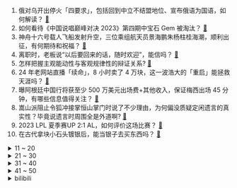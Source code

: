 1. 俄对乌开出停火「四要求」，包括回到中立不结盟地位、宣布俄语为国语，如何解读？ [:link:](https://www.zhihu.com/question/603591105)
2. 如何看待《中国说唱巅峰对决 2023》第四期中宝石 Gem 被淘汰？ [:link:](https://www.zhihu.com/question/603335415)
3. 神舟十六号载人飞船发射升空，三位乘组航天员景海鹏朱杨柱桂海潮，顺利出征，有何期待和祝福？ [:link:](https://www.zhihu.com/question/601725007)
4. 离职时，老板说“以后要回来的话，随时欢迎”，能信吗？ [:link:](https://www.zhihu.com/question/593757199)
5. 怎样把握主观能动性与客观规律性的辩证关系? [:link:](https://www.zhihu.com/question/352453095)
6. 24 年老网站直播「续命」，8 小时卖了 4 万块，这一波浩大的「重启」能拯救天涯吗？ [:link:](https://www.zhihu.com/question/603776523)
7. 曝阿根廷中国行将获至少 500 万美元出场费+其他收入，保证梅西出场 45 分钟，有哪些信息值得关注？ [:link:](https://www.zhihu.com/question/603618670)
8. 嵩山派阻止令狐冲接掌恒山掌门时说了不少理由，为何偏没质疑定闲遗言的真实性？毕竟说遗言时周围全是外道啊? [:link:](https://www.zhihu.com/question/354547949)
9. 2023 LPL 夏季赛UP 2:1 AL，如何评价这场比赛？ [:link:](https://www.zhihu.com/question/603637760)
10. 在古代拿块小石头镀银后，能当银子去买东西吗？ [:link:](https://www.zhihu.com/question/589065183)
<details>
<summary>11 ~ 20</summary>

11. 年轻人的生育意愿为什么越来越低？该如何提高年轻人的生育意愿？ [:link:](https://www.zhihu.com/question/603504362)
12. 曾经风靡一时的ghost系统，为什么销声匿迹了？ [:link:](https://www.zhihu.com/question/600905979)
13. 为什么狗的体型有大有小，而猫的体型却都差不多，基本属于同一「量级」？ [:link:](https://www.zhihu.com/question/602902935)
14. 《教父》中，女婿家暴女儿，老教父为什么不管？ [:link:](https://www.zhihu.com/question/277718004)
15. 河南多地连日阴雨天致小麦受损严重，多地已开始抢收小麦，目前各地情况如何？保障粮食安全有多不容易？ [:link:](https://www.zhihu.com/question/603608559)
16. 如何看待《小美人鱼》国内上映首日票房仅 366 万，创下迪士尼真人童话电影最差开局？ [:link:](https://www.zhihu.com/question/603243185)
17. 如何评价杨紫琼、关继威、吴彦祖主演的美剧《西游 ABC》？ [:link:](https://www.zhihu.com/question/592827221)
18. 《鬼谷八荒》正式版上线，你有哪些感想？ [:link:](https://www.zhihu.com/question/603167620)
19. 为什么辞职后都选择先摆烂一段时间？ [:link:](https://www.zhihu.com/question/603483395)
20. 有没有人喜欢iMessage聊天? [:link:](https://www.zhihu.com/question/338267138)
</details>
<details>
<summary>21 ~ 30</summary>

21. 为什么我学猫走路，猫反而被我吓到了？ [:link:](https://www.zhihu.com/question/602628777)
22. 草原自驾游需要注意什么？国内有哪些此生必去的大草原？ [:link:](https://www.zhihu.com/question/603587603)
23. 从去年至今，茅台陆续推出了茅台冰淇淋和茅台雪泥两大类型的产品，共六款口味，你更喜爱哪一款呢？ [:link:](https://www.zhihu.com/question/603578749)
24. 生命时间和物理时间存在怎样的关系，如何解决它们之间的悖论？ [:link:](https://www.zhihu.com/question/603200249)
25. 为什么狗喜欢等主人回家后再吃饭？ [:link:](https://www.zhihu.com/question/588761128)
26. 学机械的各位能告诉我你们的经历吗？ [:link:](https://www.zhihu.com/question/603403775)
27. 可以留下一本对自己最重要的书吗？ [:link:](https://www.zhihu.com/question/603355479)
28. 为什么各大 VC 最近都在投向量数据库？ [:link:](https://www.zhihu.com/question/603117242)
29. 你曾使用过的最靠谱的驱蚊方式是什么？ [:link:](https://www.zhihu.com/question/21439242)
30. 孩子不喜欢吃正餐，喜欢吃零食怎么办？ [:link:](https://www.zhihu.com/question/585260395)
</details>
<details>
<summary>31 ~ 40</summary>

31. 都2023年了，买插混车是不是错过了最合适的时机？ [:link:](https://www.zhihu.com/question/601924001)
32. 无需任何 3D 数据，直接文本生成高质量 3D 内容，清华朱军团队带来重大进展，将带来哪些影响？ [:link:](https://www.zhihu.com/question/603577801)
33. 都知道世界是唯物的，为什么唯心主义还长盛不衰？ [:link:](https://www.zhihu.com/question/600489240)
34. 孩子快升三年级了，对启蒙或培养孩子的英语兴趣有哪些建议？ [:link:](https://www.zhihu.com/question/583939040)
35. 为什么中国青铜文明中青铜器主要作为礼器使用，而其他欧亚大陆的青铜文明主要用青铜来制作武器？ [:link:](https://www.zhihu.com/question/444438213)
36. 当前美国银行业危机是否仍在蔓延？提升债务上限能抵消美联储加息的作用吗？美国通胀水平能否得到遏制？ [:link:](https://www.zhihu.com/question/602979053)
37. 骑自行车上坡为什么比推着更累？ [:link:](https://www.zhihu.com/question/602559078)
38. 感到不舒服的友谊还要继续吗? [:link:](https://www.zhihu.com/question/595339135)
39. 加多宝和王老吉的关系是什么？ [:link:](https://www.zhihu.com/question/20342773)
40. 徐家汇站气温 36.1℃，上海打破了百年来 5 月气温最高纪录，哪些原因导致？可能带来哪些影响？ [:link:](https://www.zhihu.com/question/603618063)
</details>
<details>
<summary>41 ~ 50</summary>

41. 英伟达发布集成 256 个 GH200 芯片的 DGX GH200 超级计算机，有哪些技术亮点？ [:link:](https://www.zhihu.com/question/603617327)
42. 北航教授、载荷专家桂海潮将作为航天员执行神舟十六任务，这一变化意味着什么？哪些亮点值得关注？ [:link:](https://www.zhihu.com/question/603582467)
43. 今天的神舟十六号新闻发布会上，官宣中国载人登月 任务全面启动，计划2030年实施登月！你认为意义如何？ [:link:](https://www.zhihu.com/question/603588903)
44. 《塞尔达传说：王国之泪》打野怪的难度是不是提升了？ [:link:](https://www.zhihu.com/question/600762324)
45. 未来长期看中国是否会持续减持美债？是否有新的投资选择？ [:link:](https://www.zhihu.com/question/602981272)
46. 人民币汇率变化与存款利率有多大关系？后续是否存在大幅贬值空间？我们该为此担忧吗？ [:link:](https://www.zhihu.com/question/603575198)
47. 中国计划 2030 年前实现中国人登陆月球，已全面部署开展各项研制工作，透露哪些信息？你有哪些期待？ [:link:](https://www.zhihu.com/question/603588896)
48. 我国将适时发射扩展舱段，未来空间站基本构型将由「T」字型升级为「十」字型，对我国航天事业意味着什么？ [:link:](https://www.zhihu.com/question/603592926)
49. 国家最新规定「齐白石等 41 名近现代大师书画作品一律不准出境」，将对文物保护起到哪些积极影响？ [:link:](https://www.zhihu.com/question/603578324)
50. 慈禧为什么执意要修颐和园？ [:link:](https://www.zhihu.com/question/602225356)
</details><details>
<summary>bilibili</summary>

</details>